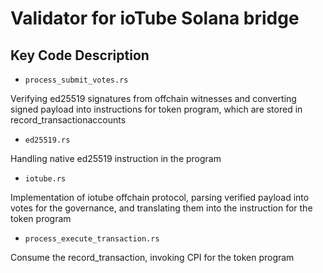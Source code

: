 Validator for ioTube Solana bridge
=====================

## Key Code Description

* `process_submit_votes.rs`

Verifying ed25519 signatures from offchain witnesses and converting signed payload into instructions for token program, which are stored in record_transactionaccounts

* `ed25519.rs`

Handling native ed25519 instruction in the program

* `iotube.rs`

Implementation of iotube offchain protocol, parsing verified payload into votes for the governance, and translating them into the instruction for the token program

* `process_execute_transaction.rs`

Consume the record_transaction, invoking CPI for the token program